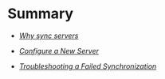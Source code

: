 # Summary


*  [*Why sync servers*](1.1/SyncingConfiguration.md#introduction)

*  [*Configure a New Server*](1.1/SyncingConfiguration.md#configure-a-new-server)

*  [*Troubleshooting a Failed Synchronization*](1.1/SyncingConfiguration.md#troubleshooting-a-failed-synchronization)



	










